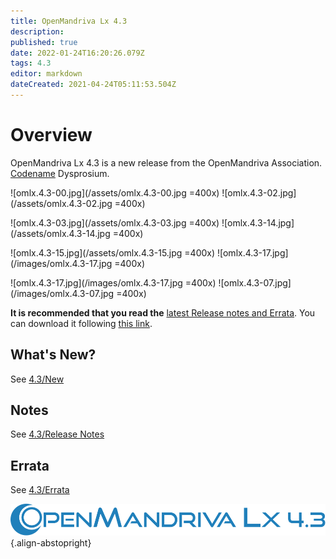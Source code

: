 ```yaml
---
title: OpenMandriva Lx 4.3
description: 
published: true
date: 2022-01-24T16:20:26.079Z
tags: 4.3
editor: markdown
dateCreated: 2021-04-24T05:11:53.504Z
---
```


# Overview
OpenMandriva Lx 4.3 is a new release from the OpenMandriva Association. [Codename](/en/policies/codename) Dysprosium.
<br>

![omlx.4.3-00.jpg](/assets/omlx.4.3-00.jpg =400x) ![omlx.4.3-02.jpg](/assets/omlx.4.3-02.jpg =400x) 

![omlx.4.3-03.jpg](/assets/omlx.4.3-03.jpg =400x) ![omlx.4.3-14.jpg](/assets/omlx.4.3-14.jpg =400x) 

![omlx.4.3-15.jpg](/assets/omlx.4.3-15.jpg =400x) ![omlx.4.3-17.jpg](/images/omlx.4.3-17.jpg =400x) 

![omlx.4.3-17.jpg](/images/omlx.4.3-17.jpg =400x) ![omlx.4.3-07.jpg](/images/omlx.4.3-07.jpg =400x)

**It is recommended that you read the** [latest Release notes and Errata](https://wiki.openmandriva.org/distribution/releases/current).
You can download it following [this link](https://sourceforge.net/projects/openmandriva/files/release/4.3/).

## What's New?
See [4.3/New](/distribution/releases/omlx43/new)

## Notes
See [4.3/Release Notes](/distribution/releases/omlx43/notes)

## Errata
See [4.3/Errata](/distribution/releases/omlx43/errata)

![header-tr-omlx43.svg](/assets/header-tr-omlx43.svg){.align-abstopright}